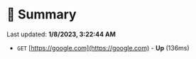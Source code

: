 # 📖 Summary
Last updated: **1/8/2023, 3:22:44 AM**

- `GET` [https://google.com](https://google.com) - **Up** (136ms)
